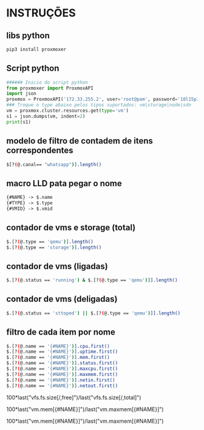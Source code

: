# INSTRUÇÕES

## libs python

```sh
pip3 install proxmoxer
```

## Script python

```py
###### Inicio do script python
from proxmoxer import ProxmoxAPI
import json
proxmox = ProxmoxAPI('172.33.255.2', user='root@pam', password='10l15p130A@', verify_ssl=False)
### Troque o type abaixo pelos tipos suportados: vm|storage|node|sdn
vm = proxmox.cluster.resources.get(type='vm')
s1 = json.dumps(vm, indent=2)
print(s1)
```

## modelo de filtro de contadem de itens correspondentes

```sh
$[?(@.canal== "whatsapp")].length()
```

## macro LLD pata pegar o nome

```md
{#NAME} -> $.name
{#TYPE} -> $.type
{#VMID} -> $.vmid
```

## contador de vms e storage (total)

```sh
$.[?(@.type == 'qemu')].length()
$.[?(@.type == 'storage')].length()
```

## contador de vms (ligadas)

```sh
$.[?(@.status == 'running') & $.[?(@.type == 'qemu')]].length()
```

## contador de vms (deligadas)

```sh
$.[?(@.status == 'sttoped') || $.[?(@.type == 'qemu')]].length()
```

## filtro de cada item por nome

```sh
$.[?(@.name == '{#NAME}')].cpu.first()
$.[?(@.name == '{#NAME}')].uptime.first()
$.[?(@.name == '{#NAME}')].mem.first()
$.[?(@.name == '{#NAME}')].status.first()
$.[?(@.name == '{#NAME}')].maxcpu.first()
$.[?(@.name == '{#NAME}')].maxmem.first()
$.[?(@.name == '{#NAME}')].netin.first()
$.[?(@.name == '{#NAME}')].netout.first()
```

100*last("vfs.fs.size[/,free]")/last("vfs.fs.size[/,total]")

100*last("vm.mem[{#NAME}]")/last("vm.maxmem[{#NAME}]")

100*last("vm.mem[{#NAME}]")/last("vm.maxmem[{#NAME}]")
